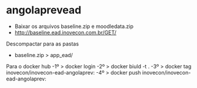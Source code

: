 # angolaprevead

- Baixar os arquivos baseline.zip e moodledata.zip
- http://baseline.ead.inovecon.com.br/GET/

Descompactar para as pastas
- baseline.zip > app_ead/

Para o docker hub
-1º > docker login
-2º > docker biuld -t <NOMEdaIMAGEM> .
-3º > docker tag <NOMEdaIMAGEM> inovecon/inovecon-ead-angolaprev:<TAG>
-4º > docker push inovecon/inovecon-ead-angolaprev:<TAG>
